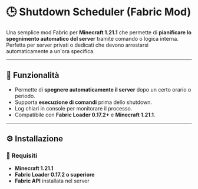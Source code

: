 # 🕒 Shutdown Scheduler (Fabric Mod)

Una semplice mod Fabric per **Minecraft 1.21.1** che permette di **pianificare lo spegnimento automatico del server** tramite comando o logica interna.  
Perfetta per server privati o dedicati che devono arrestarsi automaticamente a un'ora specifica.

---

## 🚀 Funzionalità

- Permette di **spegnere automaticamente il server** dopo un certo orario o periodo.  
- Supporta **esecuzione di comandi** prima dello shutdown.  
- Log chiari in console per monitorare il processo.  
- Compatibile con **Fabric Loader 0.17.2+** e **Minecraft 1.21.1**.

---

## ⚙️ Installazione

### 🧩 Requisiti
- **Minecraft 1.21.1**
- **Fabric Loader 0.17.2 o superiore**
- **Fabric API** installata nel server
